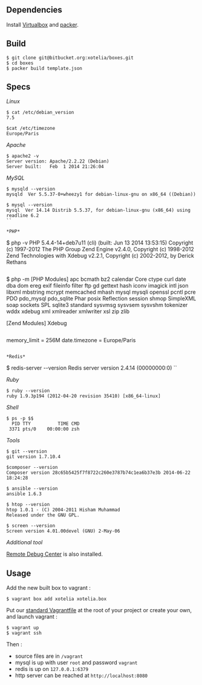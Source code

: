 ## Dependencies

Install [Virtualbox](https://www.virtualbox.org/wiki/Downloads) and [packer](http://www.packer.io/downloads.html).

## Build

```
$ git clone git@bitbucket.org:xotelia/boxes.git
$ cd boxes
$ packer build template.json
```

## Specs

*Linux*
```
$ cat /etc/debian_version
7.5
```
```
$cat /etc/timezone
Europe/Paris
```

*Apache*
```
$ apache2 -v
Server version: Apache/2.2.22 (Debian)
Server built:   Feb  1 2014 21:26:04
```

*MySQL*
```
$ mysqld --version
mysqld  Ver 5.5.37-0+wheezy1 for debian-linux-gnu on x86_64 ((Debian))
```
```
$ mysql --version
mysql  Ver 14.14 Distrib 5.5.37, for debian-linux-gnu (x86_64) using readline 6.2
``

*PHP*
```
$ php -v
PHP 5.4.4-14+deb7u11 (cli) (built: Jun 13 2014 13:53:15)
Copyright (c) 1997-2012 The PHP Group
Zend Engine v2.4.0, Copyright (c) 1998-2012 Zend Technologies
    with Xdebug v2.2.1, Copyright (c) 2002-2012, by Derick Rethans
```
```
$ php -m
[PHP Modules]
apc
bcmath
bz2
calendar
Core
ctype
curl
date
dba
dom
ereg
exif
fileinfo
filter
ftp
gd
gettext
hash
iconv
imagick
intl
json
libxml
mbstring
mcrypt
memcached
mhash
mysql
mysqli
openssl
pcntl
pcre
PDO
pdo_mysql
pdo_sqlite
Phar
posix
Reflection
session
shmop
SimpleXML
soap
sockets
SPL
sqlite3
standard
sysvmsg
sysvsem
sysvshm
tokenizer
wddx
xdebug
xml
xmlreader
xmlwriter
xsl
zip
zlib

[Zend Modules]
Xdebug
```
```
memory_limit = 256M
date.timezone = Europe/Paris
```

*Redis*
```
$ redis-server --version
Redis server version 2.4.14 (00000000:0)
``

*Ruby*
```
$ ruby --version
ruby 1.9.3p194 (2012-04-20 revision 35410) [x86_64-linux]
```

*Shell*
```
$ ps -p $$
  PID TTY          TIME CMD
 3371 pts/0    00:00:00 zsh
```

*Tools*
```
$ git --version
git version 1.7.10.4
```
```
$composer --version
Composer version 28c65b5425f7f8722c260e3787b74c1ea6b37e3b 2014-06-22 18:24:28
```
```
$ ansible --version
ansible 1.6.3
```
```
$ htop --version
htop 1.0.1 - (C) 2004-2011 Hisham Muhammad
Released under the GNU GPL.
```
```
$ screen --version
Screen version 4.01.00devel (GNU) 2-May-06
```

*Additional tool*

[Remote Debug Center](https://github.com/Xotelia/RemoteDebugCenter) is also installed.

## Usage

Add the new built box to vagrant :
```
$ vagrant box add xotelia xotelia.box
```

Put our [standard Vagrantfile]() at the root of your project or create your own, and launch vagrant :
```
$ vagrant up
$ vagrant ssh
```

Then :

* source files are in `/vagrant`
* mysql is up with user `root` and password `vagrant`
* redis is up on `127.0.0.1:6379`
* http server can be reached at `http://localhost:8080`
